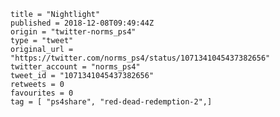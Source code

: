 ```
title = "Nightlight"
published = 2018-12-08T09:49:44Z
origin = "twitter-norms_ps4"
type = "tweet"
original_url = "https://twitter.com/norms_ps4/status/1071341045437382656"
twitter_account = "norms_ps4"
tweet_id = "1071341045437382656"
retweets = 0
favourites = 0
tag = [ "ps4share", "red-dead-redemption-2",]
```

<p class='image'><img src='https://mnf.m17s.net/2018/12/08/Dt4rAH_X4AA4fZT.jpg' alt=''></p>

